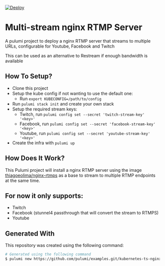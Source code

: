 [![Deploy](https://get.pulumi.com/new/button.svg)](https://app.pulumi.com/new?template=https://github.com/pulumi/examples/blob/master/kubernetes-ts-nginx/README.md)

# Multi-stream nginx RTMP Server

A pulumi project to deploy a nginx RTMP server that streams
to multiple URLs, configurable for Youtube, Facebook and Twitch

This can be used as an alternative to Restream if enough bandwidth 
is available

## How To Setup?

- Clone this project
- Setup the kube config if not wanting to use the default one:
  - Run `export KUBECONFIG=/path/to/config`
- Run `pulumi stack init` and create your own stack
- Setup the required stream keys:
  - Twitch, run `pulumi config set --secret 'twitch-stream-key' '<key>'`
  - Facebook, run `pulumi config set --secret 'facebook-stream-key' '<key>'`
  - Youtube, run `pulumi config set --secret 'youtube-stream-key' '<key>'`
- Create the infra with `pulumi up`

## How Does It Work?

This Pulumi project will install a nginx RTMP server using the image
[thiagoeolima/nginx-rtmps](https://github.com/thiagoeolima/nginx-rtmps)
as a base to stream to multiple RTMP endpoints at the same time.

For now it only supports:
- 
- Twitch
- Facebook (stunnel4 passthrough that will convert the stream to RTMPS)
- Youtube


## Generated With

This repository was created using the following command:

```bash
# Generated using the following command
$ pulumi new https://github.com/pulumi/examples.git/kubernetes-ts-nginx --force
```
